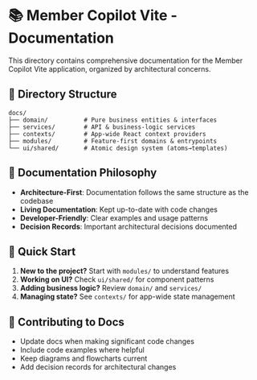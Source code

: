 # 📚 Member Copilot Vite - Documentation

This directory contains comprehensive documentation for the Member Copilot Vite application, organized by architectural concerns.

## 📁 Directory Structure

```
docs/
├── domain/          # Pure business entities & interfaces
├── services/        # API & business-logic services
├── contexts/        # App-wide React context providers
├── modules/         # Feature-first domains & entrypoints
└── ui/shared/       # Atomic design system (atoms→templates)
```

## 🎯 Documentation Philosophy

- **Architecture-First**: Documentation follows the same structure as the codebase
- **Living Documentation**: Kept up-to-date with code changes
- **Developer-Friendly**: Clear examples and usage patterns
- **Decision Records**: Important architectural decisions documented

## 🚀 Quick Start

1. **New to the project?** Start with `modules/` to understand features
2. **Working on UI?** Check `ui/shared/` for component patterns
3. **Adding business logic?** Review `domain/` and `services/`
4. **Managing state?** See `contexts/` for app-wide state management

## 📝 Contributing to Docs

- Update docs when making significant code changes
- Include code examples where helpful
- Keep diagrams and flowcharts current
- Add decision records for architectural changes

